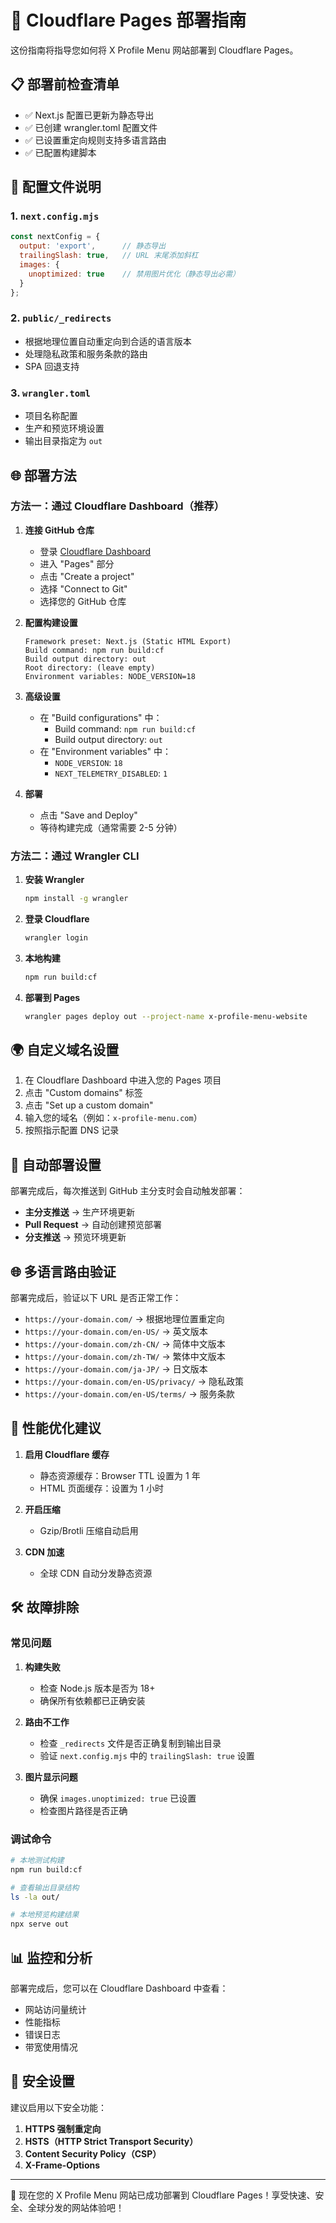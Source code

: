 # 🚀 Cloudflare Pages 部署指南

这份指南将指导您如何将 X Profile Menu 网站部署到 Cloudflare Pages。

## 📋 部署前检查清单

- ✅ Next.js 配置已更新为静态导出
- ✅ 已创建 wrangler.toml 配置文件
- ✅ 已设置重定向规则支持多语言路由
- ✅ 已配置构建脚本

## 🔧 配置文件说明

### 1. `next.config.mjs`
```javascript
const nextConfig = {
  output: 'export',      // 静态导出
  trailingSlash: true,   // URL 末尾添加斜杠
  images: {
    unoptimized: true    // 禁用图片优化（静态导出必需）
  }
};
```

### 2. `public/_redirects`
- 根据地理位置自动重定向到合适的语言版本
- 处理隐私政策和服务条款的路由
- SPA 回退支持

### 3. `wrangler.toml`
- 项目名称配置
- 生产和预览环境设置
- 输出目录指定为 `out`

## 🌐 部署方法

### 方法一：通过 Cloudflare Dashboard（推荐）

1. **连接 GitHub 仓库**
   - 登录 [Cloudflare Dashboard](https://dash.cloudflare.com/)
   - 进入 "Pages" 部分
   - 点击 "Create a project"
   - 选择 "Connect to Git"
   - 选择您的 GitHub 仓库

2. **配置构建设置**
   ```
   Framework preset: Next.js (Static HTML Export)
   Build command: npm run build:cf
   Build output directory: out
   Root directory: (leave empty)
   Environment variables: NODE_VERSION=18
   ```

3. **高级设置**
   - 在 "Build configurations" 中：
     - Build command: `npm run build:cf`
     - Build output directory: `out`
   - 在 "Environment variables" 中：
     - `NODE_VERSION`: `18`
     - `NEXT_TELEMETRY_DISABLED`: `1`

4. **部署**
   - 点击 "Save and Deploy"
   - 等待构建完成（通常需要 2-5 分钟）

### 方法二：通过 Wrangler CLI

1. **安装 Wrangler**
   ```bash
   npm install -g wrangler
   ```

2. **登录 Cloudflare**
   ```bash
   wrangler login
   ```

3. **本地构建**
   ```bash
   npm run build:cf
   ```

4. **部署到 Pages**
   ```bash
   wrangler pages deploy out --project-name x-profile-menu-website
   ```

## 🌍 自定义域名设置

1. 在 Cloudflare Dashboard 中进入您的 Pages 项目
2. 点击 "Custom domains" 标签
3. 点击 "Set up a custom domain"
4. 输入您的域名（例如：`x-profile-menu.com`）
5. 按照指示配置 DNS 记录

## 🔄 自动部署设置

部署完成后，每次推送到 GitHub 主分支时会自动触发部署：

- **主分支推送** → 生产环境更新
- **Pull Request** → 自动创建预览部署
- **分支推送** → 预览环境更新

## 🌐 多语言路由验证

部署完成后，验证以下 URL 是否正常工作：

- `https://your-domain.com/` → 根据地理位置重定向
- `https://your-domain.com/en-US/` → 英文版本
- `https://your-domain.com/zh-CN/` → 简体中文版本
- `https://your-domain.com/zh-TW/` → 繁体中文版本
- `https://your-domain.com/ja-JP/` → 日文版本
- `https://your-domain.com/en-US/privacy/` → 隐私政策
- `https://your-domain.com/en-US/terms/` → 服务条款

## 🚀 性能优化建议

1. **启用 Cloudflare 缓存**
   - 静态资源缓存：Browser TTL 设置为 1 年
   - HTML 页面缓存：设置为 1 小时

2. **开启压缩**
   - Gzip/Brotli 压缩自动启用

3. **CDN 加速**
   - 全球 CDN 自动分发静态资源

## 🛠️ 故障排除

### 常见问题

1. **构建失败**
   - 检查 Node.js 版本是否为 18+
   - 确保所有依赖都已正确安装

2. **路由不工作**
   - 检查 `_redirects` 文件是否正确复制到输出目录
   - 验证 `next.config.mjs` 中的 `trailingSlash: true` 设置

3. **图片显示问题**
   - 确保 `images.unoptimized: true` 已设置
   - 检查图片路径是否正确

### 调试命令

```bash
# 本地测试构建
npm run build:cf

# 查看输出目录结构
ls -la out/

# 本地预览构建结果
npx serve out
```

## 📊 监控和分析

部署完成后，您可以在 Cloudflare Dashboard 中查看：

- 网站访问量统计
- 性能指标
- 错误日志
- 带宽使用情况

## 🔐 安全设置

建议启用以下安全功能：

1. **HTTPS 强制重定向**
2. **HSTS（HTTP Strict Transport Security）**
3. **Content Security Policy（CSP）**
4. **X-Frame-Options**

---

🎉 现在您的 X Profile Menu 网站已成功部署到 Cloudflare Pages！享受快速、安全、全球分发的网站体验吧！
